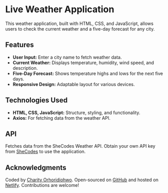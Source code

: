 # Live Weather Application

This weather application, built with HTML, CSS, and JavaScript, allows users to check the current weather and a five-day forecast for any city. 

## Features
- **User Input:** Enter a city name to fetch weather data.
- **Current Weather:** Displays temperature, humidity, wind speed, and description.
- **Five-Day Forecast:** Shows temperature highs and lows for the next five days.
- **Responsive Design:** Adaptable layout for various devices.

## Technologies Used
- **HTML, CSS, JavaScript:** Structure, styling, and functionality.
- **Axios:** For fetching data from the weather API.

## API
Fetches data from the SheCodes Weather API. Obtain your own API key from [SheCodes](https://shecodes.io/) to use the application.

## Acknowledgments
Coded by [Charity Orhoridiohwo](https://www.linkedin.com/in/charity-orhoridiohwo-548873150/). Open-sourced on [GitHub](https://github.com/CharityO3/My-Live-Weather-App) and hosted on [Netlify](https://my-live-weather-app.netlify.app/). Contributions are welcome!
